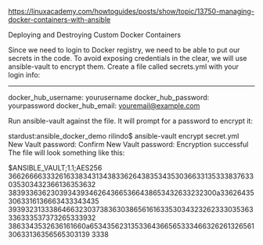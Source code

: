 https://linuxacademy.com/howtoguides/posts/show/topic/13750-managing-docker-containers-with-ansible




Deploying and Destroying Custom Docker Containers


Since we need to login to Docker registry, we need to be able to put our secrets in the code. To avoid exposing credentials in the clear, we will use ansible-vault to encrypt them. Create a file called secrets.yml with your login info:


---
docker_hub_username: yourusername
docker_hub_password: yourpassword
docker_hub_email: youremail@example.com

Run ansible-vault against the file. It will prompt for a password to encrypt it:


stardust:ansible_docker_demo rilindo$ ansible-vault encrypt secret.yml 
New Vault password: 
Confirm New Vault password: 
Encryption successful
The file will look something like this:


$ANSIBLE_VAULT;1.1;AES256
36626666333261633834313438336264383534353036633135333837633035303432366136353632
3839336362303934393462643665366438653432633232300a336264353063316136663433343435
39393231333864663230373836303865616163353034323262333035363336333537373265333932
3863343532636161660a653435623135336436656533346632626132656130633136356565303139
3338
